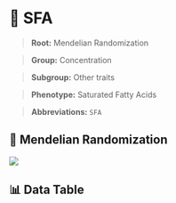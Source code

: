 # 🧪 SFA

> **Root:** Mendelian Randomization

> **Group:** Concentration  

> **Subgroup:** Other traits

> **Phenotype:** Saturated Fatty Acids  

> **Abbreviations:** `SFA`

## 🧬 Mendelian Randomization  

<img src="/MR/Figures/Inverse/SFA.png"/>


## 📊 Data Table


<CsvTableMRI src="/MR/Data/Inverse/SFA.csv"/>
